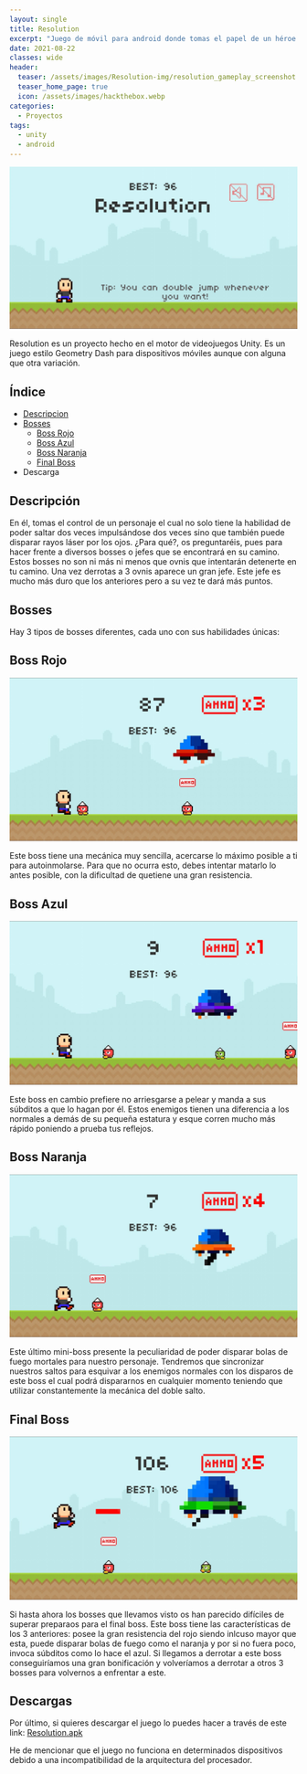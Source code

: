 ```yaml
---
layout: single
title: Resolution
excerpt: "Juego de móvil para android donde tomas el papel de un héroe que tiene que salvar al mundo de los OVNIs."
date: 2021-08-22
classes: wide
header:
  teaser: /assets/images/Resolution-img/resolution_gameplay_screenshot.jpg
  teaser_home_page: true
  icon: /assets/images/hackthebox.webp
categories:
  - Proyectos
tags:
  - unity
  - android
---
```


![](/assets/images/Resolution-img/menuPrincipal-Resolution.jpg)

Resolution es un proyecto hecho en el motor de videojuegos Unity. Es un juego estilo Geometry Dash para dispositivos móviles aunque con alguna que otra variación.

## Índice
* [Descripcion](#descripcion)
* [Bosses](#bosses)
  * [Boss Rojo](#bossRojo)
  * [Boss Azul](#bossAzul)
  * [Boss Naranja](#bossNaranja)
  * [Final Boss](#finalBoss)
* Descarga

<a id="descripcion"></a>
## Descripción
En él, tomas el control de un personaje el cual no solo tiene la habilidad de poder saltar dos veces impulsándose dos veces sino que también puede disparar rayos láser por los ojos. ¿Para qué?, os preguntaréis, pues para hacer frente a diversos bosses o jefes que se encontrará en su camino.
Estos bosses no son ni más ni menos que ovnis que intentarán detenerte en tu camino. Una vez derrotas a 3 ovnis aparece un gran jefe. Este jefe es mucho más duro que los anteriores pero a su vez te dará más puntos.

<a id="bosses"></a>
## Bosses
Hay 3 tipos de bosses diferentes, cada uno con sus habilidades únicas:

<a id="bossRojo"></a>
## Boss Rojo
![](/assets/images/Resolution-img/bossRojo-Resolution.jpg)

Este boss tiene una mecánica muy sencilla, acercarse lo máximo posible a ti para autoinmolarse. Para que no ocurra esto, debes intentar matarlo lo antes posible, con la dificultad de quetiene una gran resistencia.

<a id="bossAzul"></a>
## Boss Azul
![](/assets/images/Resolution-img/bossAzul-Resolution.jpg)

Este boss en cambio prefiere no arriesgarse a pelear y manda a sus súbditos a que lo hagan por él. Estos enemigos tienen una diferencia a los normales a demás de su pequeña estatura y esque corren mucho más rápido poniendo a prueba tus reflejos.

<a id="bossNaranja"></a>
## Boss Naranja
![](/assets/images/Resolution-img/bossNaranja-Resolution.jpg)

Este último mini-boss presente la peculiaridad de poder disparar bolas de fuego mortales para nuestro personaje. Tendremos que sincronizar nuestros saltos para esquivar a los enemigos normales con los disparos de este boss el cual podrá dispararnos en cualquier momento teniendo que utilizar constantemente la mecánica del doble salto.

<a id="finalBoss"></a>
## Final Boss
![](/assets/images/Resolution-img/finalBoss-Resolution.jpg)

Si hasta ahora los bosses que llevamos visto os han parecido difíciles de superar preparaos para el final boss. Este boss tiene las características de los 3 anteriores: posee la gran resistencia del rojo siendo inlcuso mayor que esta, puede disparar bolas de fuego como el naranja y por si no fuera poco, invoca súbditos como lo hace el azul.
Si llegamos a derrotar a este boss conseguiríamos una gran bonificación y volveríamos a derrotar a otros 3 bosses para volvernos a enfrentar a este.

<a id="descargas"></a>
## Descargas
Por último, si quieres descargar el juego lo puedes hacer a través de este link: <a href="assets/images/Resolution-img/Resolution.apk" download>Resolution.apk</a>

He de mencionar que el juego no funciona en determinados dispositivos debido a una incompatibilidad de la arquitectura del procesador.
